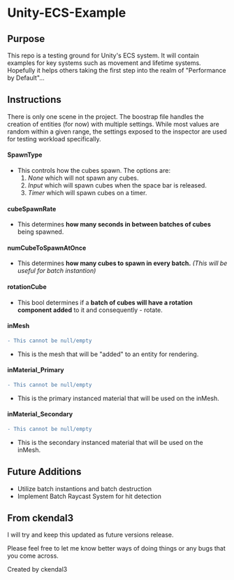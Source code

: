 # Unity-ECS-Example

## Purpose
This repo is a testing ground for Unity's ECS system. It will contain examples for key systems such as movement and lifetime systems. 
Hopefully it helps others taking the first step into the realm of "Performance by Default"...

## Instructions
There is only one scene in the project. The boostrap file handles the creation of entities (for now) with multiple settings.
While most values are random within a given range, the settings exposed to the inspector are used for testing workload specifically.

#### SpawnType
- This controls how the cubes spawn. The options are:
  1. *None* which will not spawn any cubes.
  2. *Input* which will spawn cubes when the space bar is released.
  3. *Timer* which will spawn cubes on a timer.

#### cubeSpawnRate
- This determines **how many seconds in between batches of cubes** being spawned.

#### numCubeToSpawnAtOnce
- This determines **how many cubes to spawn in every batch.** *(This will be useful for batch instantion)*

#### rotationCube
- This bool determines if a **batch of cubes will have a rotation component added** to it and consequently - rotate.

#### inMesh
```diff
- This cannot be null/empty
```
- This is the mesh that will be "added" to an entity for rendering.

#### inMaterial_Primary
```diff
- This cannot be null/empty
```
- This is the primary instanced material that will be used on the inMesh.

#### inMaterial_Secondary
```diff
- This cannot be null/empty
```
- This is the secondary instanced material that will be used on the inMesh.


## Future Additions
- Utilize batch instantions and batch destruction
- Implement Batch Raycast System for hit detection


## From ckendal3

I will try and keep this updated as future versions release. 

Please feel free to let me know better ways of doing things or any bugs that you come across.



Created by ckendal3
